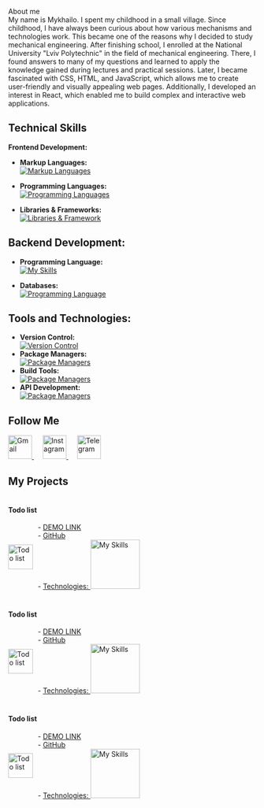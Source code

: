 About me\
My name is Mykhailo. I spent my childhood in a small village. Since childhood, I have always been curious about how various mechanisms and technologies work. This became one of the reasons why I decided to study mechanical engineering. After finishing school, I enrolled at the National University "Lviv Polytechnic" in the field of mechanical engineering. There, I found answers to many of my questions and learned to apply the knowledge gained during lectures and practical sessions. Later, I became fascinated with CSS, HTML, and JavaScript, which allows me to create user-friendly and visually appealing web pages. Additionally, I developed an interest in React, which enabled me to build complex and interactive web applications.

## **Technical Skills**

**Frontend Development:**

- **Markup Languages:**  
  [![Markup Languages](https://skillicons.dev/icons?i=html,css,scss&theme=light)](https://skillicons.dev)

- **Programming Languages:**  
  [![Programming Languages](https://skillicons.dev/icons?i=js,ts&theme=light)](https://skillicons.dev)

- **Libraries & Frameworks:**  
  [![Libraries & Framework](https://skillicons.dev/icons?i=react,nextjs&theme=light)](https://skillicons.dev)

## **Backend Development:**

- **Programming Language:**  
  [![My Skills](https://skillicons.dev/icons?i=nodejs&theme=light)](https://skillicons.dev)

- **Databases:**  
  [![Programming Language](https://skillicons.dev/icons?i=postgresql&theme=light)](https://skillicons.dev)

## **Tools and Technologies:**

- **Version Control:**  
  [![Version Control](https://skillicons.dev/icons?i=git&theme=light)](https://skillicons.dev)
- **Package Managers:**  
  [![Package Managers](https://skillicons.dev/icons?i=npm,yarn&theme=light)](https://skillicons.dev)
- **Build Tools:**  
  [![Package Managers](https://skillicons.dev/icons?i=webpack,vite&theme=light)](https://skillicons.dev)
- **API Development:**  
  [![Package Managers](https://skillicons.dev/icons?i=postman&theme=light)](https://skillicons.dev)

## **Follow Me**

<a href="mailto:loniakmykhail@gmail.com" style="margin-right: 10px;">
    <img src="https://skillicons.dev/icons?i=gmail&theme=light" alt="Gmail" width="48">
</a> &nbsp;
<a href="https://instagram.com/lonyakmisha?igshid=MzNlNGNkZWQ4Mg==" style="margin-right: 10px;">
    <img src="https://skillicons.dev/icons?i=instagram&theme=light" alt="Instagram" width="48">
</a> &nbsp;
<a href="https://t.me/MykhailoLoniak" style="margin-right: 10px;">
    <img src="https://img.icons8.com/external-tal-revivo-shadow-tal-revivo/24/external-telegram-is-a-cloud-based-instant-messaging-and-voice-over-ip-service-logo-shadow-tal-revivo.png" alt="Telegram" width="48">
</a>

## My Projects

<div style='display: flex; gap: 20px; flex-wrap: wrap;'>
<div>
  <h4>Todo list</h4>
  <div style="display: flex; align-items: center; gap: 10px; ">
    <img src="https://cdn.icon-icons.com/icons2/1416/PNG/512/basic-todo-pencil_97991.png" width="50px" alt="Todo list">
    <div>
      - <a href="https://t.me/MykhailoLoniak" style="margin-right: 10px;">
        <span>DEMO LINK</span>
      </a><br>
      - <a href="https://t.me/MykhailoLoniak" style="margin-right: 10px;">
        <span>GitHub</span>
      </a><br>
      - <a href="https://skillicons.dev">
        Technologies:
        <img src="https://skillicons.dev/icons?i=html,javascript,react,typescript,tailwind&theme=light" alt="My Skills" width="100">
      </a>
    </div>
  </div>
</div>

<div>
  <h4>Todo list</h4>
  <div style="display: flex; align-items: center; gap: 10px;">
    <img src="https://cdn.icon-icons.com/icons2/1416/PNG/512/basic-todo-pencil_97991.png" width="50px" alt="Todo list">
    <div>
      - <a href="https://t.me/MykhailoLoniak" style="margin-right: 10px;">
        <span>DEMO LINK</span>
      </a><br>
      - <a href="https://t.me/MykhailoLoniak" style="margin-right: 10px;">
        <span>GitHub</span>
      </a><br>
      - <a href="https://skillicons.dev">
        Technologies:
        <img src="https://skillicons.dev/icons?i=html,javascript,react,typescript,tailwind&theme=light" alt="My Skills" width="100">
      </a>
    </div>
  </div>
</div>
 
<div>
  <h4>Todo list</h4>
  <div style="display: flex; align-items: center; gap: 10px;">
    <img src="https://cdn.icon-icons.com/icons2/1416/PNG/512/basic-todo-pencil_97991.png" width="50px" alt="Todo list">
    <div>
      - <a href="https://t.me/MykhailoLoniak" style="margin-right: 10px;">
        <span>DEMO LINK</span>
      </a><br>
      - <a href="https://t.me/MykhailoLoniak" style="margin-right: 10px;">
        <span>GitHub</span>
      </a><br>
      - <a href="https://skillicons.dev">
        Technologies:
        <img src="https://skillicons.dev/icons?i=html,javascript,react,typescript,tailwind&theme=light" alt="My Skills" width="100">
      </a>
    </div>
  </div>
</div>
 
</div>
    <!-- <table>
        <tr>
            <td>
            <a href="https://portfolio-blue-one-43.vercel.app/" target="_blank" rel="noopener">
                    <img src="https://github.com/MykhailoLoniak/portfolio/blob/master/screencapture-portfolio-blue-one-43-vercel-app-2023-08-22-15_27_29.png" alt="Portfolio" height="100"><br>
                    Portfolio
                </a>
            </td>
            <td>
            <a href="https://weather-eight-lyart.vercel.app/" target="_blank" rel="noopener">
                    <img src="https://github.com/MykhailoLoniak/Weather/blob/master/Capture.PNG" alt="weather" height="100"><br>
                    weather
                </a>
            </td>
             <td>
                <a href="https://music-player-teal-two.vercel.app/" target="_blank" rel="noopener">
                    <img src="https://github.com/MykhailoLoniak/music-player/blob/master/Capture.PNG" alt="Radiio" height="100"><br>
                  Radio React
                </a>
            </td>
        </tr>
        <tr>
            <td>
                <a href="https://mykhailoloniak.github.io/project/" target="_blank" rel="noopener">
                    <img src="https://github.com/MykhailoLoniak/project/blob/main/calc.png" alt="Calculator JS" height="100"><br>
                    Calculator JS
                </a>
            </td>
            <td>
                <a href="https://mykhailoloniak.github.io/xo/" target="_blank" rel="noopener">
                    <img src="https://github.com/MykhailoLoniak/xo/blob/main/ico.png" alt="Tic-Tac-Toe" height="100"><br>
                    Tic-Tac-Toe JS
                </a>
            </td>
            <td>
                <a href="https://mykhailoloniak.github.io/Bank/" target="_blank" rel="noopener">
                    <img src="https://github.com/MykhailoLoniak/Bank/blob/main/Capture.PNG" alt="exchange rate of the National Bank" height="100"><br>
                  National Bank JS
                </a>
            </td>
            <td>
                <a href="https://todo-list-orpin-psi.vercel.app/" target="_blank" rel="noopener">
                    <img src="https://github.com/MykhailoLoniak/todo-list/blob/master/Capture.PNG" alt="Todo list" height="100"><br>
                  Todo list
                </a>
            </td>
        </tr>
    </table> -->

